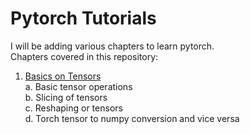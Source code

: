 # Pytorch Tutorials
I will be adding various chapters to learn pytorch.  
Chapters covered in this repository:  
1. [Basics on Tensors](pytorch_tutorials_basics_of_tensors.ipynb)  
  a. Basic tensor operations  
  b. Slicing of tensors  
  c. Reshaping or tensors  
  d. Torch tensor to numpy conversion and vice versa  


